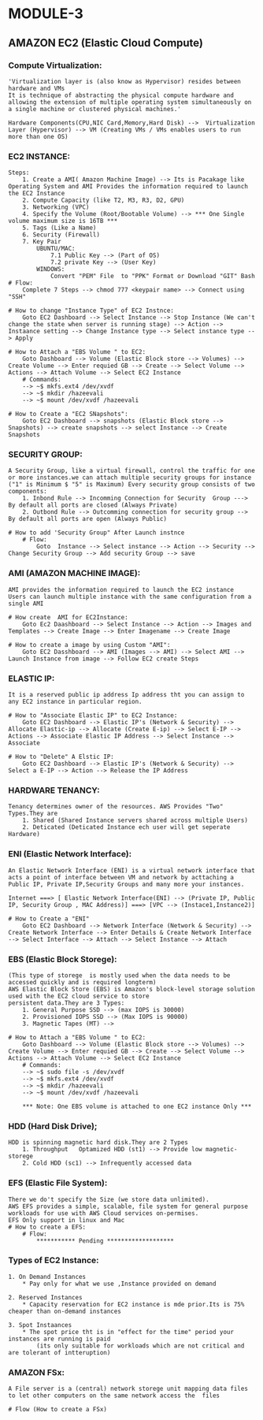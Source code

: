 MODULE-3
========
AMAZON EC2 (Elastic Cloud Compute)
----------
### Compute Virtualization:
    'Virtualization layer is (also know as Hypervisor) resides between hardware and VMs
    It is technique of abstracting the physical compute hardware and allowing the extension of multiple operating system simultaneously on a single machine or clustered physical machines.'

    Hardware Components(CPU,NIC Card,Memory,Hard Disk) -->  Virtualization Layer (Hypervisor) --> VM (Creating VMs / VMs enables users to run more than one OS)

### EC2 INSTANCE:
    Steps:
        1. Create a AMI( Amazon Machine Image) --> Its is Pacakage like Operating System and AMI Provides the information required to launch the EC2 Instance
        2. Compute Capacity (like T2, M3, R3, D2, GPU)
        3. Networking (VPC)
        4. Specify the Volume (Root/Bootable Volume) --> *** One Single volume maximum size is 16TB ***
        5. Tags (Like a Name)
        6. Security (Firewall)
        7. Key Pair
            UBUNTU/MAC:
                7.1 Public Key --> (Part of OS)
                7.2 private Key --> (User Key) 
            WINDOWS:
                Convert "PEM" File  to "PPK" Format or Download "GIT" Bash
    # Flow:
        Complete 7 Steps --> chmod 777 <keypair name> --> Connect using "SSH"

    # How to change "Instance Type" of EC2 Instnce:
        Goto EC2 Dashboard --> Select Instance --> Stop Instance (We can't change the state when server is running stage) --> Action --> Instaance setting --> Change Instance type --> Select instance type --> Apply

    # How to Attach a "EBS Volume " to EC2:
        Goto Dashboard --> Volume (Elastic Block store --> Volumes) --> Create Volume --> Enter requied GB --> Create --> Select Volume --> Actions --> Attach Volume --> Select EC2 Instance
        # Commands:
        --> ~$ mkfs.ext4 /dev/xvdf
        --> ~$ mkdir /hazeevali
        --> ~$ mount /dev/xvdf /hazeevali

    # How to Create a "EC2 SNapshots":
        Goto EC2 Dashboard --> snapshots (Elastic Block store --> Snapshots) --> create snapshots --> select Instance --> Create Snapshots

### SECURITY GROUP:
    A Security Group, like a virtual firewall, control the traffic for one or more instances.we can attach multiple security groups for instance ("1" is Minimum $ "5" is Maximum) Every security group consists of two components:
        1. Inbond Rule --> Incomming Connection for Security  Group ---> By default all ports are closed (Always Private)
        2. Outbond Rule --> Outcomming connection for security group --> By default all ports are open (Always Public)

    # How to add 'Security Group" After Launch instnce
        # Flow:
            Goto  Instance --> Select instance --> Action --> Security --> Change Security Group --> Add security Group --> save
        
### AMI (AMAZON MACHINE IMAGE):
    AMI provides the information required to launch the EC2 instance
    Users can launch multiple instance with the same configuration from a single AMI

    # How create  AMI for EC2Instance:
        Goto Ec2 Daashboard --> Select Instance --> Action --> Images and Templates --> Create Image --> Enter Imagename --> Create Image

    # How to create a image by using Custom "AMI":
        Goto EC2 Dasshboard --> AMI (Images --> AMI) --> Select AMI --> Launch Instance from image --> Follow EC2 create Steps

### ELASTIC IP:
    It is a reserved public ip address Ip address tht you can assign to any EC2 instance in particular region.

    # How to "Associate Elastic IP" to EC2 Instance:
        Goto EC2 Dashboard --> Elastic IP's (Network & Security) --> Allocate Elastic-ip --> Allocate (Create E-ip) --> Select E-IP --> Actions --> Associate Elastic IP Address --> Select Instance --> Associate

    # How to "Delete" A Elstic IP:
        Goto EC2 Dashboard --> Elastic IP's (Network & Security) --> Select a E-IP --> Action --> Release the IP Address

### HARDWARE TENANCY:
    Tenancy determines owner of the resources. AWS Provides "Two" Types.They are
        1. Shared (Shared Instance servers shared across multiple Users)
        2. Deticated (Deticated Instance ech user will get seperate Hardware)

### ENI (Elastic Network Interface):
    An Elastic Network Interface (ENI) is a virtual network interface that acts a point of interface between VM and network by acttaching a Public IP, Private IP,Security Groups and many more your instances.
    
    Internet ===> [ Elastic Network Interface(ENI) --> (Private IP, Public IP, Security Group , MAC Address)] ===> [VPC --> (Instace1,Instance2)]

    # How to Create a "ENI"
        Goto EC2 Dashboard --> Network Interface (Network & Security) --> Create Network Interface --> Enter Details & Create Network Interface --> Select Interface --> Attach --> Select Instance --> Attach

### EBS (Elastic Block Storege):
    (This type of storege  is mostly used when the data needs to be accessed quickly and is required longterm) 
    AWS Elastic Block Store (EBS) is Amazon's block-level storage solution used with the EC2 cloud service to store 
    persistent data.They are 3 Types:
        1. General Purpose SSD --> (max IOPS is 30000)
        2. Provisioned IOPS SSD --> (Max IOPS is 90000) 
        3. Magnetic Tapes (MT) --> 

    # How to Attach a "EBS Volume " to EC2:
        Goto Dashboard --> Volume (Elastic Block store --> Volumes) --> Create Volume --> Enter requied GB --> Create --> Select Volume --> Actions --> Attach Volume --> Select EC2 Instance
        # Commands:
        --> ~$ sudo file -s /dev/xvdf
        --> ~$ mkfs.ext4 /dev/xvdf
        --> ~$ mkdir /hazeevali
        --> ~$ mount /dev/xvdf /hazeevali

        *** Note: One EBS volume is attached to one EC2 instance Only ***
### HDD (Hard Disk Drive);
    HDD is spinning magnetic hard disk.They are 2 Types
        1. Throughput   Optamized HDD (st1) --> Provide low magnetic-storege
        2. Cold HDD (sc1) --> Infrequently accessed data 

### EFS (Elastic File System):
    There we do't specify the Size (we store data unlimited).
    AWS EFS provides a simple, scalable, file system for general purpose workloads for use with AWS Cloud services on-permises.
    EFS Only support in linux and Mac
    # How to create a EFS:
        # Flow:
            *********** Pending ******************* 

### Types of EC2 Instance:
    1. On Demand Instances
        * Pay only for what we use ,Instance provided on demand

    2. Reserved Instances
        * Capacity reservation for EC2 instance is mde prior.Its is 75% cheaper than on-demand instances

    3. Spot Instaances
        * The spot price tht is in "effect for the time" period your instances are running is paid
            (its only suitable for workloads which are not critical and are tolerant of intteruption)
### AMAZON FSx:
    A File server is a (central) network storege unit mapping data files to let other computers on the same network access the  files

    # Flow (How to create a FSx)
    